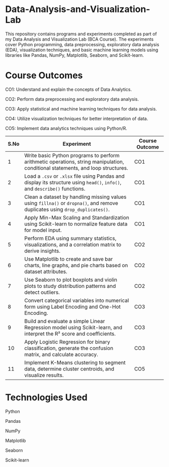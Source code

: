 # Data-Analysis-and-Visualization-Lab
This repository contains programs and experiments completed as part of my Data Analysis and Visualization Lab (BCA Course). The experiments cover Python programming, data preprocessing, exploratory data analysis (EDA), visualization techniques, and basic machine learning models using libraries like Pandas, NumPy, Matplotlib, Seaborn, and Scikit-learn.

# Course Outcomes

CO1: Understand and explain the concepts of Data Analytics.

CO2: Perform data preprocessing and exploratory data analysis.

CO3: Apply statistical and machine learning techniques for data analysis.

CO4: Utilize visualization techniques for better interpretation of data.

CO5: Implement data analytics techniques using Python/R.



| S.No | Experiment                                                                                                                      | Course Outcome |
| ---- | ------------------------------------------------------------------------------------------------------------------------------- | -------------- |
| 1    | Write basic Python programs to perform arithmetic operations, string manipulation, conditional statements, and loop structures. | CO1            |
| 2    | Load a `.csv` or `.xlsx` file using Pandas and display its structure using `head()`, `info()`, and `describe()` functions.      | CO1            |
| 3    | Clean a dataset by handling missing values using `fillna()` or `dropna()`, and remove duplicates using `drop_duplicates()`.     | CO1            |
| 4    | Apply Min-Max Scaling and Standardization using Scikit-learn to normalize feature data for model input.                         | CO1            |
| 5    | Perform EDA using summary statistics, visualizations, and a correlation matrix to derive insights.                              | CO2            |
| 6    | Use Matplotlib to create and save bar charts, line graphs, and pie charts based on dataset attributes.                          | CO2            |
| 7    | Use Seaborn to plot boxplots and violin plots to study distribution patterns and detect outliers.                               | CO2            |
| 8    | Convert categorical variables into numerical form using Label Encoding and One-Hot Encoding.                                    | CO3            |
| 9    | Build and evaluate a simple Linear Regression model using Scikit-learn, and interpret the R² score and coefficients.            | CO3            |
| 10   | Apply Logistic Regression for binary classification, generate the confusion matrix, and calculate accuracy.                     | CO3            |
| 11   | Implement K-Means clustering to segment data, determine cluster centroids, and visualize results.                               | CO5            |


# Technologies Used

Python

Pandas

NumPy

Matplotlib

Seaborn

Scikit-learn


